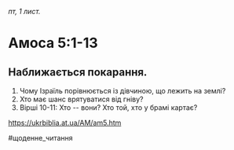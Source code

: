 
_пт, 1 лист._

# Амоса 5:1-13

## Наближається покарання.
1. Чому Ізраїль порівнюється із дівчиною, що лежить на землі?
2. Хто має шанс врятуватися від гніву?
3. Вірші 10-11: Хто -- вони? Хто той, хто у брамі картає?

https://ukrbiblia.at.ua/AM/am5.htm 

#щоденне_читання
